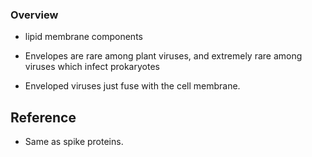 ### Overview

- lipid membrane components

- Envelopes are rare among plant viruses, and extremely rare among viruses which infect prokaryotes 

- Enveloped viruses just fuse with the cell membrane. 


## Reference

- Same as spike proteins. 